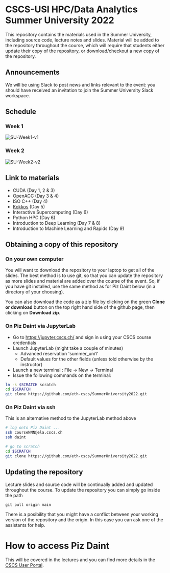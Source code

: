 
# CSCS-USI HPC/Data Analytics Summer University 2022

This repository contains the materials used in the Summer University, including source code, lecture notes and slides.
Material will be added to the repository throughout the course, which will require that students either update their copy of the repository, or download/checkout a new copy of the repository.

## Announcements

We will be using Slack to post news and links relevant to the event: you should have received an invitation to join the Summer University Slack workspace.

## Schedule

### Week 1
![SU-Week1-v1](https://user-images.githubusercontent.com/4578156/176634095-59a122be-5225-42dd-bb61-2cfc923cf7d9.png)

### Week 2

![SU-Week2-v2](https://user-images.githubusercontent.com/4578156/176634104-1bf2d2bf-b8a2-4d59-81de-82ae750d038d.png)

## Link to materials

- CUDA (Day 1, 2 & 3)
- OpenACC (Day 3 & 4)
- ISO C++ (Day 4)
- [Kokkos](https://github.com/eth-cscs/SummerUniversity2022/tree/main/kokkos) (Day 5)
- Interactive Supercomputing (Day 6)
- Python HPC (Day 6)
- Introduction to Deep Learning (Day 7 & 8)
- Introduction to Machine Learning and Rapids (Day 9)

## Obtaining a copy of this repository

### On your own computer

You will want to download the repository to your laptop to get all of the slides.
The best method is to use git, so that you can update the repository as more slides and material are added over the course of the event.
So, if you have git installed, use the same method as for Piz Daint below (in a directory of your choosing).

You can also download the code as a zip file by clicking on the green __Clone or download__ button on the top right hand side of the github page, then clicking on __Download zip__.

### On Piz Daint via JupyterLab

- Go to https://jupyter.cscs.ch/ and sign in using your CSCS course credentials 
- Launch JupyterLab (might take a couple of minutes)
  - Advanced reservation 'summer_uni1' 
  - Default values for the other fields (unless told otherwise by the instructor)
- Launch a new terminal : File -> New -> Terminal
- Issue the following commands on the terminal:
```bash
ln -s $SCRATCH scratch
cd $SCRATCH
git clone https://github.com/eth-cscs/SummerUniversity2022.git
```

### On Piz Daint via ssh

This is an alternative method to the JupyterLab method above

```bash
# log onto Piz Daint ...
ssh courseNNN@ela.cscs.ch
ssh daint

# go to scratch
cd $SCRATCH
git clone https://github.com/eth-cscs/SummerUniversity2022.git
```

## Updating the repository

Lecture slides and source code will be continually added and updated throughout the course.
To update the repository you can simply go inside the path

```
git pull origin main
```

There is a posibility that you might have a conflict between your working version of the repository and the origin.
In this case you can ask one of the assistants for help.

# How to access Piz Daint

This will be covered in the lectures and you can find more details in the [CSCS User Portal](https://user.cscs.ch/access/running/piz_daint/).
